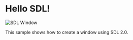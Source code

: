 Hello SDL!
==========

![SDL Window](https://raw.github.com/felton/letsSDL2/gh-pages/images/Hello-SDL.png)


This sample shows how to create a window using SDL 2.0.